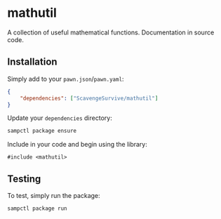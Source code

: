 # mathutil

A collection of useful mathematical functions. Documentation in source code.

## Installation

Simply add to your `pawn.json`/`pawn.yaml`:

```json
{
    "dependencies": ["ScavengeSurvive/mathutil"]
}
```

Update your `dependencies` directory:

```bash
sampctl package ensure
```

Include in your code and begin using the library:

```pawn
#include <mathutil>
```

## Testing

To test, simply run the package:

```bash
sampctl package run
```
